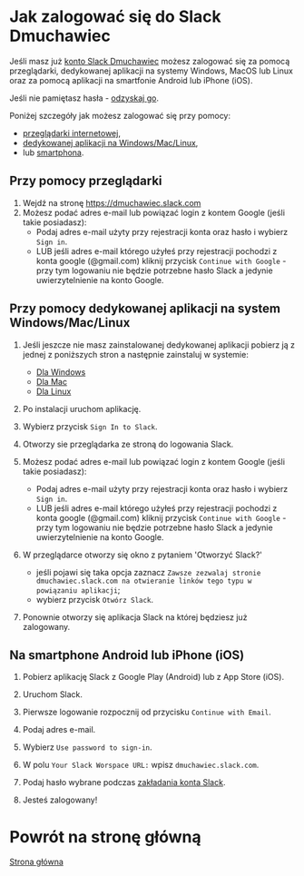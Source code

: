 # Jak zalogować się do Slack Dmuchawiec

Jeśli masz już [konto Slack Dmuchawiec](jak_dolaczyc.md) możesz zalogować
się za pomocą przeglądarki, dedykowanej aplikacji na systemy Windows, 
MacOS lub Linux oraz za pomocą aplikacji na smartfonie Android lub iPhone (iOS).

Jeśli nie pamiętasz hasła - [odzyskaj go](odzyskanie_hasla.md).

Poniżej szczegóły jak możesz zalogować się przy pomocy:
  * [przeglądarki internetowej](#przy-pomocy-przegladarki),
  * [dedykowanej aplikacji na Windows/Mac/Linux](#przy-pomocy-dedykowanej-aplikacji-na-system-Windows-Mac-Linux),
  * lub [smartphona](#na-smartphone-android-lub-iPhone-iOS).



## Przy pomocy przeglądarki

1. Wejdź na stronę https://dmuchawiec.slack.com
2. Możesz podać adres e-mail lub powiązać login z kontem Google (jeśli takie posiadasz):
    * Podaj adres e-mail użyty przy rejestracji konta oraz hasło i wybierz `Sign in`.
    * LUB jeśli adres e-mail którego użyłeś przy rejestracji pochodzi z konta google (@gmail.com) 
    kliknij przycisk `Continue with Google` - przy tym logowaniu nie będzie potrzebne hasło Slack
    a jedynie uwierzytelnienie na konto Google.


## Przy pomocy dedykowanej aplikacji na system Windows/Mac/Linux

1. Jeśli jeszcze nie masz zainstalowanej dedykowanej aplikacji 
pobierz ją z jednej z poniższych stron a następnie zainstaluj w systemie:
   * [Dla Windows](https://slack.com/intl/en-pl/downloads/windows)
   * [Dla Mac](https://slack.com/intl/en-pl/downloads/mac)
   * [Dla Linux](https://slack.com/intl/en-pl/downloads/linux)

2. Po instalacji uruchom aplikację.

3. Wybierz przycisk `Sign In to Slack`.

4. Otworzy sie przeglądarka ze stroną do logowania Slack.

5. Możesz podać adres e-mail lub powiązać login z kontem Google (jeśli takie posiadasz):
    * Podaj adres e-mail użyty przy rejestracji konta oraz hasło i wybierz `Sign in`.
    * LUB jeśli adres e-mail którego użyłeś przy rejestracji pochodzi z konta google (@gmail.com) 
    kliknij przycisk `Continue with Google` - przy tym logowaniu nie będzie potrzebne hasło Slack
    a jedynie uwierzytelnienie na konto Google.
    
6. W przeglądarce otworzy się okno z pytaniem 'Otworzyć Slack?'
    * jeśli pojawi się taka opcja zaznacz `Zawsze zezwalaj stronie dmuchawiec.slack.com na otwieranie linków tego typu w powiązaniu aplikacji`;
    * wybierz przycisk `Otwórz Slack`.
    
7. Ponownie otworzy się aplikacja Slack na której będziesz już zalogowany.


## Na smartphone Android lub iPhone (iOS)

1. Pobierz aplikację Slack z Google Play (Android) lub z App Store (iOS).

2. Uruchom Slack.

3. Pierwsze logowanie rozpocznij od przycisku `Continue with Email`.

4. Podaj adres e-mail.

5. Wybierz `Use password to sign-in`.

6. W polu `Your Slack Worspace URL:` wpisz `dmuchawiec.slack.com`.

7. Podaj hasło wybrane podczas [zakładania konta Slack](jak_dolaczyc.md).

8. Jesteś zalogowany!


# Powrót na stronę główną

[Strona główna](../README.md)
